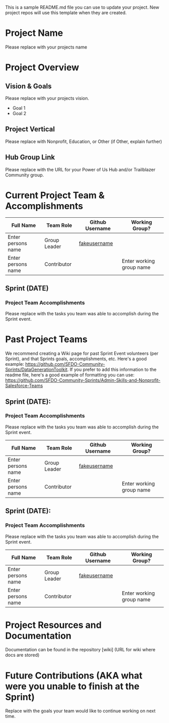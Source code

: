 This is a sample README.md file you can use to update your project. New project repos will use this template when they are created.

# Project Name
Please replace with your projects name

# Project Overview
## Vision & Goals
Please replace with your projects vision.
* Goal 1
* Goal 2

## Project Vertical
Please replace with Nonprofit, Education, or Other (if Other, explain further)

## Hub Group Link
Please replace with the URL for your Power of Us Hub and/or Trailblazer Community group.

# Current Project Team & Accomplishments

Full Name            | Team Role     | Github Username                                    | Working Group? 
------------         | ------------- | -------------                                      |-------------   
Enter persons name   | Group Leader  | [fakeusername](https://github.com/fakeusername)    | 
Enter persons name   | Contributor   |                                                    | Enter working group name

## Sprint (DATE)

### Project Team Accomplishments
Please replace with the tasks you team was able to accomplish during the Sprint event.

# Past Project Teams
We recommend creating a Wiki page for past Sprint Event volunteers (per Sprint), and that Sprints goals, accomplishments, etc. Here's a good example: https://github.com/SFDO-Community-Sprints/DataGenerationToolkit. If you prefer to add this information to the readme file, here's a good example of formatting you can use: https://github.com/SFDO-Community-Sprints/Admin-Skills-and-Nonprofit-Salesforce-Teams

## Sprint (DATE):

### Project Team Accomplishments
Please replace with the tasks you team was able to accomplish during the Sprint event.

Full Name            | Team Role     | Github Username                                    | Working Group? 
------------         | ------------- | -------------                                      |-------------   
Enter persons name   | Group Leader  | [fakeusername](https://github.com/fakeusername)    | 
Enter persons name   | Contributor   |                                                    | Enter working group name

## Sprint (DATE):

### Project Team Accomplishments
Please replace with the tasks you team was able to accomplish during the Sprint event.

Full Name            | Team Role     | Github Username                                    | Working Group? 
------------         | ------------- | -------------                                      |-------------   
Enter persons name   | Group Leader  | [fakeusername](https://github.com/fakeusername)    | 
Enter persons name   | Contributor   |                                                    | Enter working group name


# Project Resources and Documentation
Documentation can be found in the repository [wiki] (URL for wiki where docs are stored)

# Future Contributions (AKA what were you unable to finish at the Sprint)
Replace with the goals your team would like to continue working on next time.

